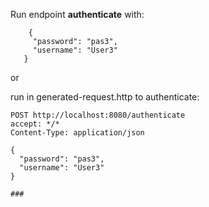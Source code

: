 Run endpoint **authenticate** with:
```
    {
     "password": "pas3",
     "username": "User3"
   }
```
or 

run in generated-request.http to authenticate:
```
POST http://localhost:8080/authenticate
accept: */*
Content-Type: application/json

{
  "password": "pas3",
  "username": "User3"
}

###


```